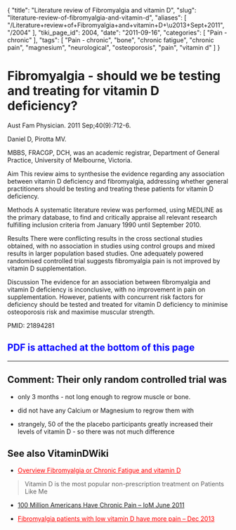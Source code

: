 {
    "title": "Literature review of Fibromyalgia and vitamin D",
    "slug": "literature-review-of-fibromyalgia-and-vitamin-d",
    "aliases": [
        "/Literature+review+of+Fibromyalgia+and+vitamin+D+\u2013+Sept+2011",
        "/2004"
    ],
    "tiki_page_id": 2004,
    "date": "2011-09-16",
    "categories": [
        "Pain - chronic"
    ],
    "tags": [
        "Pain - chronic",
        "bone",
        "chronic fatigue",
        "chronic pain",
        "magnesium",
        "neurological",
        "osteoporosis",
        "pain",
        "vitamin d"
    ]
}


# Fibromyalgia - should we be testing and treating for vitamin D deficiency?

Aust Fam Physician. 2011 Sep;40(9):712-6.

Daniel D, Pirotta MV. 

MBBS, FRACGP, DCH, was an academic registrar, Department of General Practice, University of Melbourne, Victoria.

Aim This review aims to synthesise the evidence regarding any association between vitamin D deficiency and fibromyalgia, addressing whether general practitioners should be testing and treating these patients for vitamin D deficiency. 

Methods A systematic literature review was performed, using MEDLINE as the primary database, to find and critically appraise all relevant research fulfilling inclusion criteria from January 1990 until September 2010. 

Results There were conflicting results in the cross sectional studies obtained, with no association in studies using control groups and mixed results in larger population based studies. One adequately powered randomised controlled trial suggests fibromyalgia pain is not improved by vitamin D supplementation. 

Discussion The evidence for an association between fibromyalgia and vitamin D deficiency is inconclusive, with no improvement in pain on supplementation. However, patients with concurrent risk factors for deficiency should be tested and treated for vitamin D deficiency to minimise osteoporosis risk and maximise muscular strength.

PMID:     21894281

## <span style="color:#00F;">PDF is attached at the bottom of this page</span>

- - - - - - - - 

## Comment: Their only random controlled trial was

* only 3 months - not long enough to regrow muscle or bone. 

* did not have any Calcium or Magnesium to regrow them with

* strangely, 50 of the the placebo participants greatly increased their levels of vitamin D - so there was not much difference

## See also VitaminDWiki

* <a href="/posts/overview-fibromyalgia-or-chronic-fatigue-and-vitamin-d" style="color: red; text-decoration: underline;" title="This link has an unknown page_id: 383">Overview Fibromyalgia or Chronic Fatigue and vitamin D</a>

> Vitamin D is the most popular non-prescription treatment on Patients Like Me

* [100 Million Americans Have Chronic Pain – IoM June 2011](/posts/100-million-americans-have-chronic-pain-iom)

* <a href="/posts/fibromyalgia-patients-with-low-vitamin-d-have-more-pain" style="color: red; text-decoration: underline;" title="This post/category does not exist yet: Fibromyalgia patients with low vitamin D have more pain – Dec 2013">Fibromyalgia patients with low vitamin D have more pain – Dec 2013</a>